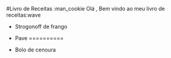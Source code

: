 #Livro de Receitas :man_cookie
Olá , Bem vindo ao meu livro de receitas:wave

- Strogonoff de frango

- Pave
==========

- Bolo de cenoura

